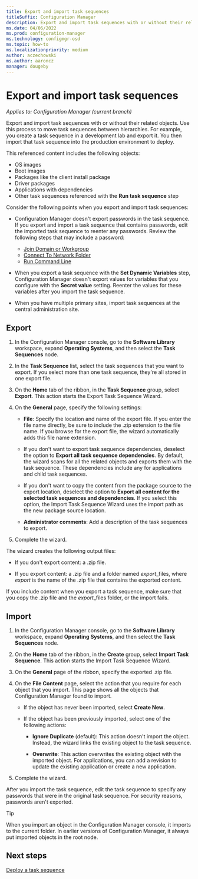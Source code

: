 ```yaml
---
title: Export and import task sequences
titleSuffix: Configuration Manager
description: Export and import task sequences with or without their related objects.
ms.date: 04/06/2022
ms.prod: configuration-manager
ms.technology: configmgr-osd
ms.topic: how-to
ms.localizationpriority: medium
author: aczechowski
ms.author: aaroncz
manager: dougeby
---
```


# Export and import task sequences

*Applies to: Configuration Manager (current branch)*

Export and import task sequences with or without their related objects. Use this process to move task sequences between hierarchies. For example, you create a task sequence in a development lab and export it. You then import that task sequence into the production environment to deploy.

This referenced content includes the following objects:

- OS images
- Boot images
- Packages like the client install package
- Driver packages
- Applications with dependencies
- Other task sequences referenced with the **Run task sequence** step<!-- 8915013 -->

Consider the following points when you export and import task sequences:

- Configuration Manager doesn't export passwords in the task sequence. If you export and import a task sequence that contains passwords, edit the imported task sequence to reenter any passwords. Review the following steps that may include a password:

  - [Join Domain or Workgroup](../understand/task-sequence-steps.md#BKMK_JoinDomainorWorkgroup)
  - [Connect To Network Folder](../understand/task-sequence-steps.md#BKMK_ConnectToNetworkFolder)
  - [Run Command Line](../understand/task-sequence-steps.md#BKMK_RunCommandLine)

- When you export a task sequence with the **Set Dynamic Variables** step, Configuration Manager doesn't export values for variables that you configure with the **Secret value** setting. Reenter the values for these variables after you import the task sequence.

- When you have multiple primary sites, import task sequences at the central administration site.

## Export

1. In the Configuration Manager console, go to the **Software Library** workspace, expand **Operating Systems**, and then select the **Task Sequences** node.

1. In the **Task Sequence** list, select the task sequences that you want to export. If you select more than one task sequence, they're all stored in one export file.

1. On the **Home** tab of the ribbon, in the **Task Sequence** group, select **Export**. This action starts the Export Task Sequence Wizard.

1. On the **General** page, specify the following settings:

    - **File**: Specify the location and name of the export file. If you enter the file name directly, be sure to include the .zip extension to the file name. If you browse for the export file, the wizard automatically adds this file name extension.

    - If you don't want to export task sequence dependencies, deselect the option to **Export all task sequence dependencies**. By default, the wizard scans for all the related objects and exports them with the task sequence. These dependencies include any for applications and child task sequences.

    - If you don't want to copy the content from the package source to the export location, deselect the option to **Export all content for the selected task sequences and dependencies**. If you select this option, the Import Task Sequence Wizard uses the import path as the new package source location.

    - **Administrator comments**: Add a description of the task sequences to export.

1. Complete the wizard.

The wizard creates the following output files:

- If you don't export content: a .zip file.

- If you export content: a .zip file and a folder named *export*_files, where *export* is the name of the .zip file that contains the exported content.

If you include content when you export a task sequence, make sure that you copy the .zip file and the *export*_files folder, or the import fails.

## Import

1. In the Configuration Manager console, go to the **Software Library** workspace, expand **Operating Systems**, and then select the **Task Sequences** node.

1. On the **Home** tab of the ribbon, in the **Create** group, select **Import Task Sequence**. This action starts the Import Task Sequence Wizard.

1. On the **General** page of the ribbon, specify the exported .zip file.

1. On the **File Content** page, select the action that you require for each object that you import. This page shows all the objects that Configuration Manager found to import.

    - If the object has never been imported, select **Create New**.

    - If the object has been previously imported, select one of the following actions:

        - **Ignore Duplicate** (default): This action doesn't import the object. Instead, the wizard links the existing object to the task sequence.

        - **Overwrite**: This action overwrites the existing object with the imported object. For applications, you can add a revision to update the existing application or create a new application.

1. Complete the wizard.

After you import the task sequence, edit the task sequence to specify any passwords that were in the original task sequence. For security reasons, passwords aren't exported.

> [!TIP]
> When you import an object in the Configuration Manager console, it imports to the current folder. In earlier versions of Configuration Manager, it always put imported objects in the root node.<!--6601203-->

## Next steps

[Deploy a task sequence](deploy-a-task-sequence.md)
